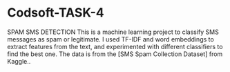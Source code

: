# Codsoft-TASK-4
SPAM SMS DETECTION This is a machine learning project to classify SMS messages as spam or legitimate. I used TF-IDF and word embeddings to extract features from the text, and experimented with different classifiers to find the best one. The data is from the [SMS Spam Collection Dataset] from Kaggle..
